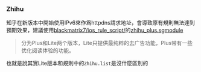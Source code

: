 ### Zhihu

知乎在新版本中開始使用IPv6來作爲httpdns請求地址，會導致原有規則無法達到預期效果，建議使用[blackmatrix7/ios_rule_script/](https://github.com/blackmatrix7/ios_rule_script/)的[zhihu_plus.sgmodule](https://github.com/blackmatrix7/ios_rule_script/blob/master/script/zhihu/zhihu_plus.sgmodule)

> 分为Plus和Lite两个版本，Lite只提供最纯粹的去广告功能，Plus带有一些优化阅读体验的功能。

也就是說其實Lite版本和規則中的`Zhihu.list`是沒什麼區別的